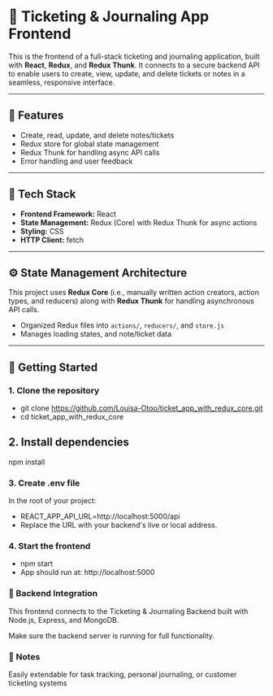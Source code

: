 # 🧾 Ticketing & Journaling App Frontend

This is the frontend of a full-stack ticketing and journaling application, built with **React**, **Redux**, and **Redux Thunk**. It connects to a secure backend API to enable users to create, view, update, and delete tickets or notes in a seamless, responsive interface.

---

## 🎯 Features

- Create, read, update, and delete notes/tickets
- Redux store for global state management
- Redux Thunk for handling async API calls
- Error handling and user feedback

---

## 🧰 Tech Stack

- **Frontend Framework:** React
- **State Management:** Redux (Core) with Redux Thunk for async actions
- **Styling:** CSS
- **HTTP Client:** fetch

---

## ⚙️ State Management Architecture

This project uses **Redux Core** (i.e., manually written action creators, action types, and reducers) along with **Redux Thunk** for handling asynchronous API calls.

- Organized Redux files into `actions/`, `reducers/`, and `store.js`
- Manages loading states, and note/ticket data

---

## 🚀 Getting Started

### 1. Clone the repository
- git clone https://github.com/Louisa-Otoo/ticket_app_with_redux_core.git
- cd ticket_app_with_redux_core

## 2. Install dependencies
npm install

### 3. Create .env file
In the root of your project:

- REACT_APP_API_URL=http://localhost:5000/api
- Replace the URL with your backend's live or local address.

### 4. Start the frontend
- npm start
- App should run at: http://localhost:5000

### 🔄 Backend Integration
This frontend connects to the Ticketing & Journaling Backend built with Node.js, Express, and MongoDB.

Make sure the backend server is running for full functionality.


### 📌 Notes
Easily extendable for task tracking, personal journaling, or customer ticketing systems
